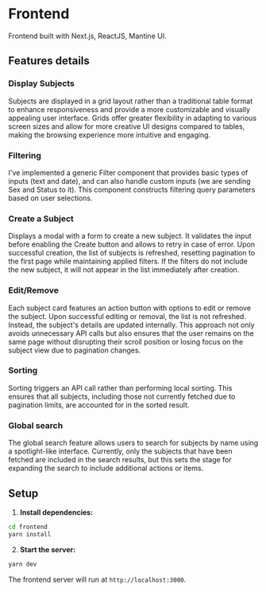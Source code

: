 # Frontend

Frontend built with Next.js, ReactJS, Mantine UI.

## Features details

### Display Subjects
Subjects are displayed in a grid layout rather than a traditional table format to enhance responsiveness and provide a more customizable and visually appealing user interface. Grids offer greater flexibility in adapting to various screen sizes and allow for more creative UI designs compared to tables, making the browsing experience more intuitive and engaging.

### Filtering
I've implemented a generic Filter component that provides basic types of inputs (text and date), and can also handle custom inputs (we are sending Sex and Status to it). This component constructs filtering query parameters based on user selections.

### Create a Subject
Displays a modal with a form to create a new subject. It validates the input before enabling the Create button and allows to retry in case of error. Upon successful creation, the list of subjects is refreshed, resetting pagination to the first page while maintaining applied filters. If the filters do not include the new subject, it will not appear in the list immediately after creation.

### Edit/Remove
Each subject card features an action button with options to edit or remove the subject. Upon successful editing or removal, the list is not refreshed. Instead, the subject's details are updated internally. This approach not only avoids unnecessary API calls but also ensures that the user remains on the same page without disrupting their scroll position or losing focus on the subject view due to pagination changes.

### Sorting
Sorting triggers an API call rather than performing local sorting. This ensures that all subjects, including those not currently fetched due to pagination limits, are accounted for in the sorted result.

### Global search
The global search feature allows users to search for subjects by name using a spotlight-like interface. Currently, only the subjects that have been fetched are included in the search results, but this sets the stage for expanding the search to include additional actions or items.

## Setup

1. **Install dependencies:**
```sh
cd frontend
yarn install
```

2. **Start the server:**
```sh
yarn dev
```

The frontend server will run at `http://localhost:3000`.
